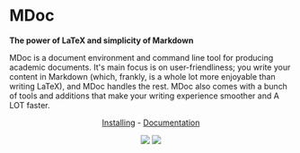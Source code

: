 # MDoc

**The power of LaTeX and simplicity of Markdown**

MDoc is a document environment and command line tool for producing academic documents. It's main focus is on user-friendliness; you write your content in Markdown (which, frankly, is a whole lot more enjoyable than writing LaTeX), and MDoc handles the rest. MDoc also comes with a bunch of tools and additions that make your writing experience smoother and A LOT faster.

<!-- > It is time for academic writing to step out of it's archaic ways and into the modern world. LaTeX - for all it's greatness - is simply too complex and unreadable to be the face of academia. We can do better. -->

<p align="center"><a href="https://kmaasrud.com/mdoc/installing">Installing</a> - <a href="https://kmaasrud.com/mdoc">Documentation</a></p>

<p align="center">
  <a href="https://crates.io/crates/mdoc"><img src="https://img.shields.io/crates/v/mdoc"></a>
  <a href="https://docs.rs/mdoc/latest/mdoc/"><img src="https://img.shields.io/docsrs/mdoc"></a> 
</p>
